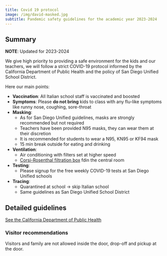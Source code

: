 ```yaml
---
title: Covid 19 protocol
image: /img/david-masked.jpg
subtitle: Pandemic safety guidelines for the academic year 2023-2024
---
```


## Summary

**NOTE**: Updated for 2023-2024

We give high priority to providing a safe environment for the kids and our teachers,
we will follow a strict COVID-19 protocol informed by the California Department of Public Health
and the policy of San Diego Unified School District.

Here our main points:

* **Vaccination**: All Italian school staff is vaccinated and boosted
* **Symptoms**: Please **do not bring** kids to class with any flu-like symptoms like runny nose, coughing, sore-throat
* **Masking**:
	* As for San Diego Unified guidelines, masks are strongly recommended but not required
	* Teachers have been provided N95 masks, they can wear them at their discretion
	* It is recommended for students to wear a N95, KN95 or KF94 mask
	* 15 min break outside for eating and drinking
* **Ventilation**:
	* Air conditioning with filters set at higher speed
    * [Corsi-Rosenthal filtration box](https://www.italianschoolsd.com/news/2021/12/build-a-corsi-rosenthal-filtration-box-for-covid-19/) fdin the central room
* **Testing**:
	* Please signup for the free weekly COVID-19 tests at San Diego Unified schools
* **Tracing**:
	* Quarantined at school -> skip Italian school
	* Same guidelines as San Diego Unified School District

## Detailed guidelines

[See the California Department of Public Health](https://www.cdph.ca.gov/Programs/CID/DCDC/Pages/COVID-19/K-12-Guidance-2022-23-School-Year.aspx)

### Visitor recommendations

Visitors and family are not allowed inside the door, drop-off and pickup at the door.
